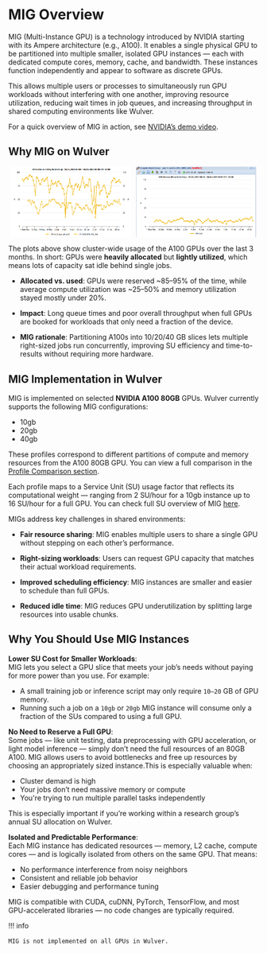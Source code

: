 # MIG Overview

MIG (Multi-Instance GPU) is a technology introduced by NVIDIA starting with its Ampere architecture (e.g., A100). It enables a single physical GPU to be partitioned into multiple smaller, isolated GPU instances — each with dedicated compute cores, memory, cache, and bandwidth. These instances function independently and appear to software as discrete GPUs.

This allows multiple users or processes to simultaneously run GPU workloads without interfering with one another, improving resource utilization, reducing wait times in job queues, and increasing throughput in shared computing environments like Wulver.

For a quick overview of MIG in action, see [NVIDIA’s demo video](https://developer.nvidia.com/techdemos/video/disc03).


## Why MIG on Wulver

<!-- Using HTML to display images side by side -->
<div style="display: flex; justify-content: center; gap: 10px;">
    <img src="../assets/images/MIG/gpu-alloc-vs-util-3mo.png" alt="GPUs allocated vs. utilized (3 months)" width="48%">
    <img src="../assets/images/MIG/gpu-mem-util-3mo.png" alt="GPU memory utilization (3 months)" width="48%">
</div>

The plots above show cluster-wide usage of the A100 GPUs over the last 3 months. In short: GPUs were **heavily allocated** but **lightly utilized**, which means lots of capacity sat idle behind single jobs.

- **Allocated vs. used**: GPUs were reserved ~85–95% of the time, while average compute utilization was ~25–50% and memory utilization stayed mostly under 20%.

- **Impact**: Long queue times and poor overall throughput when full GPUs are booked for workloads that only need a fraction of the device.

- **MIG rationale**: Partitioning A100s into 10/20/40 GB slices lets multiple right-sized jobs run concurrently, improving SU efficiency and time-to-results without requiring more hardware.

## MIG Implementation in Wulver

MIG is implemented on selected **NVIDIA A100 80GB** GPUs. Wulver currently supports the following MIG configurations:

- 10gb
- 20gb
- 40gb

These profiles correspond to different partitions of compute and memory resources from the A100 80GB GPU. You can view a full comparison in the [Profile Comparison section](../MIG/profile-comparison.md).

Each profile maps to a Service Unit (SU) usage factor that reflects its computational weight — ranging from 2 SU/hour for a 10gb instance up to 16 SU/hour for a full GPU. You can check full SU overview of MIG [here](../MIG/job-submission-and-su-charges.md#understanding-su-charges).

MIGs address key challenges in shared environments:

- **Fair resource sharing**: MIG enables multiple users to share a single GPU without stepping on each other’s performance.

- **Right-sizing workloads**: Users can request GPU capacity that matches their actual workload requirements.

- **Improved scheduling efficiency**: MIG instances are smaller and easier to schedule than full GPUs.

- **Reduced idle time**: MIG reduces GPU underutilization by splitting large resources into usable chunks.


## Why You Should Use MIG Instances

**Lower SU Cost for Smaller Workloads**:<br> 
MIG lets you select a GPU slice that meets your job’s needs without paying for more power than you use.
For example:

- A small training job or inference script may only require `10–20` GB of GPU memory.
- Running such a job on a `10gb` or `20gb` MIG instance will consume only a fraction of the SUs compared to using a full GPU.

**No Need to Reserve a Full GPU**:<br> 
Some jobs — like unit testing, data preprocessing with GPU acceleration, or light model inference — simply don’t need the full resources of an 80GB A100. MIG allows users to avoid bottlenecks and free up resources by choosing an appropriately sized instance.This is especially valuable when:

- Cluster demand is high
- Your jobs don’t need massive memory or compute
- You're trying to run multiple parallel tasks independently

This is especially important if you’re working within a research group’s annual SU allocation on Wulver.

**Isolated and Predictable Performance**:<br> 
Each MIG instance has dedicated resources — memory, L2 cache, compute cores — and is logically isolated from others on the same GPU. That means:

- No performance interference from noisy neighbors
- Consistent and reliable job behavior
- Easier debugging and performance tuning

MIG is compatible with CUDA, cuDNN, PyTorch, TensorFlow, and most GPU-accelerated libraries — no code changes are typically required.

!!! info

    MIG is not implemented on all GPUs in Wulver. 